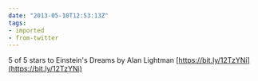 ```yaml
---
date: "2013-05-10T12:53:13Z"
tags:
- imported
- from-twitter
---
```

5 of 5 stars to Einstein's Dreams by Alan Lightman [https://bit.ly/12TzYNi](https://bit.ly/12TzYNi)
